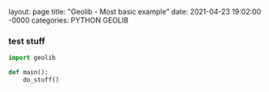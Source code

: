 layout: page
title: "Geolib - Most basic example"
date: 2021-04-23 19:02:00 -0000
categories: PYTHON GEOLIB

### test stuff

```python
import geolib

def main():
    do_stuff()
```